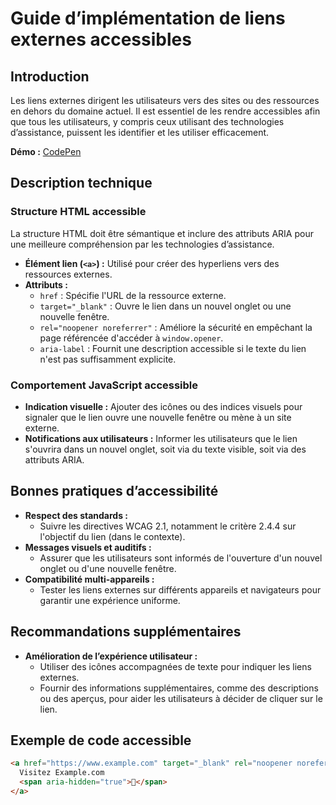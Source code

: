 # Guide d’implémentation de liens externes accessibles

## Introduction

Les liens externes dirigent les utilisateurs vers des sites ou des ressources en dehors du domaine actuel. Il est essentiel de les rendre accessibles afin que tous les utilisateurs, y compris ceux utilisant des technologies d’assistance, puissent les identifier et les utiliser efficacement.

**Démo :** [CodePen](https://codepen.io/numera11y/pen/JoPLLMj)

## Description technique

### Structure HTML accessible

La structure HTML doit être sémantique et inclure des attributs ARIA pour une meilleure compréhension par les technologies d’assistance.

- **Élément lien (`<a>`) :** Utilisé pour créer des hyperliens vers des ressources externes.
- **Attributs :**
  - `href` : Spécifie l'URL de la ressource externe.
  - `target="_blank"` : Ouvre le lien dans un nouvel onglet ou une nouvelle fenêtre.
  - `rel="noopener noreferrer"` : Améliore la sécurité en empêchant la page référencée d'accéder à `window.opener`.
  - `aria-label` : Fournit une description accessible si le texte du lien n'est pas suffisamment explicite.

### Comportement JavaScript accessible

- **Indication visuelle :** Ajouter des icônes ou des indices visuels pour signaler que le lien ouvre une nouvelle fenêtre ou mène à un site externe.
- **Notifications aux utilisateurs :** Informer les utilisateurs que le lien s'ouvrira dans un nouvel onglet, soit via du texte visible, soit via des attributs ARIA.

## Bonnes pratiques d’accessibilité

- **Respect des standards :**
  - Suivre les directives WCAG 2.1, notamment le critère 2.4.4 sur l'objectif du lien (dans le contexte).
- **Messages visuels et auditifs :**
  - Assurer que les utilisateurs sont informés de l'ouverture d'un nouvel onglet ou d'une nouvelle fenêtre.
- **Compatibilité multi-appareils :**
  - Tester les liens externes sur différents appareils et navigateurs pour garantir une expérience uniforme.

## Recommandations supplémentaires

- **Amélioration de l’expérience utilisateur :**
  - Utiliser des icônes accompagnées de texte pour indiquer les liens externes.
  - Fournir des informations supplémentaires, comme des descriptions ou des aperçus, pour aider les utilisateurs à décider de cliquer sur le lien.

## Exemple de code accessible

```html
<a href="https://www.example.com" target="_blank" rel="noopener noreferrer" aria-label="Visitez Example.com, s'ouvre dans un nouvel onglet">
  Visitez Example.com
  <span aria-hidden="true">🔗</span>
</a>
```
